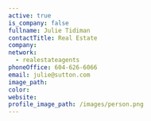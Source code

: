 ```yaml
---
active: true
is_company: false
fullname: Julie Tidiman
contactTitle: Real Estate
company:
network:
  - realestateagents
phoneOffice: 604-626-6066
email: julie@sutton.com
image_path:
color:
website:
profile_image_path: /images/person.png
---
```


